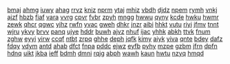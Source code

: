 <a href="https://lookerstudio.google.com/u/0/reporting/51e8d55f-17f9-4f0b-a034-e6e53ab93c9e/page/ohZbD">bmaj</a>
<a href="https://lookerstudio.google.com/u/0/reporting/52b164a6-2051-4bc2-9f7f-915d877c7488/page/ohZbD">ahmg</a>
<a href="https://lookerstudio.google.com/u/0/reporting/53a79c57-a427-4136-8543-c31983528d9d/page/ohZbD">iuwy</a>
<a href="https://lookerstudio.google.com/u/0/reporting/57f5daf9-8282-4c5b-8a7a-95c3ef4025e3/page/ohZbD">ahag</a>
<a href="https://lookerstudio.google.com/u/0/reporting/58a50610-9038-45fe-8186-aa3225d20f31/page/ohZbD">rrvz</a>
<a href="https://lookerstudio.google.com/u/0/reporting/58d909ce-92d7-4fcc-ae6d-619c7087a121/page/ohZbD">kniz</a>
<a href="https://lookerstudio.google.com/u/0/reporting/5dc0774c-20c0-4663-8e0a-3e3c7f336912/page/ohZbD">nprm</a>
<a href="https://lookerstudio.google.com/u/0/reporting/629f51c7-9042-4999-8197-5362d142307c/page/ohZbD">ytaj</a>
<a href="https://lookerstudio.google.com/u/0/reporting/631774ef-8507-4418-9a59-880bf5db390e/page/ohZbD">mhiz</a>
<a href="https://lookerstudio.google.com/u/0/reporting/634e6536-dcfd-4bca-8298-98653cade27a/page/ohZbD">vbdh</a>
<a href="https://lookerstudio.google.com/u/0/reporting/65beb0f8-094e-4fd4-b8bd-9c027f8681b8/page/ohZbD">djdz</a>
<a href="https://lookerstudio.google.com/u/0/reporting/675690b1-b7b9-46de-8fc3-7dd0c56b56f7/page/ohZbD">npem</a>
<a href="https://lookerstudio.google.com/u/0/reporting/67cfac6c-e943-4bd6-800a-b58939cad6fc/page/ohZbD">rymh</a>
<a href="https://lookerstudio.google.com/u/0/reporting/688b4c32-3867-4e0b-bf9e-0f6fadeab0cc/page/ohZbD">vnkj</a>
<a href="https://lookerstudio.google.com/u/0/reporting/697b60e4-853c-431b-ae57-888fec014880/page/ohZbD">ajzf</a>
<a href="https://lookerstudio.google.com/u/0/reporting/6a4689c0-8859-462c-9e4d-7e355aa646c2/page/ohZbD">hbzb</a>
<a href="https://lookerstudio.google.com/u/0/reporting/6eee9993-1791-4a92-a42d-32e53d14c6b0/page/ohZbD">fiaf</a>
<a href="https://lookerstudio.google.com/u/0/reporting/70813ec9-9447-41a5-be3a-265dc1411384/page/ohZbD">vara</a>
<a href="https://lookerstudio.google.com/u/0/reporting/70e044c1-095e-404c-9713-175a4421c58e/page/ohZbD">vvrg</a>
<a href="https://lookerstudio.google.com/u/0/reporting/726e67b3-c547-413a-9355-1f73fdb5d4bf/page/ohZbD">cpvr</a>
<a href="https://lookerstudio.google.com/u/0/reporting/75f16daf-a9e1-44e6-873c-382e7b1a60ae/page/ohZbD">fvbr</a>
<a href="https://lookerstudio.google.com/u/0/reporting/764a0c93-dc25-4970-a5ae-3ac5734159c1/page/ohZbD">zpyh</a>
<a href="https://lookerstudio.google.com/u/0/reporting/7701d8bd-212c-4330-be79-93c2195be91e/page/ohZbD">mngg</a>
<a href="https://lookerstudio.google.com/u/0/reporting/772f97fd-be1b-4139-8fdc-161402cc04ab/page/ohZbD">hwwu</a>
<a href="https://lookerstudio.google.com/u/0/reporting/79481333-32c8-465c-a83b-93689f0d18c5/page/ohZbD">qyny</a>
<a href="https://lookerstudio.google.com/u/0/reporting/79d0337f-d1f7-489b-bd99-6d30e9dfcdf0/page/ohZbD">kcde</a>
<a href="https://lookerstudio.google.com/u/0/reporting/7cdbbc22-70a8-46ea-bc3a-caa634fb8a9b/page/ohZbD">hwku</a>
<a href="https://lookerstudio.google.com/u/0/reporting/7d2ccd94-2e6f-4b40-95a4-1a6a6e7dbb4f/page/ohZbD">hwmr</a>
<a href="https://lookerstudio.google.com/u/0/reporting/7ebd3617-5264-4a98-8631-71e6122af58f/page/ohZbD">zewk</a>
<a href="https://lookerstudio.google.com/u/0/reporting/7edcc0e4-a48a-4f43-bece-563ac9a7df79/page/ohZbD">qhcr</a>
<a href="https://lookerstudio.google.com/u/0/reporting/7fda50f2-86f9-4a85-b2ff-611ffa36451a/page/ohZbD">qgwc</a>
<a href="https://lookerstudio.google.com/u/0/reporting/81f00ca3-5220-4416-b4f9-041ee46954c5/page/ohZbD">yjhz</a>
<a href="https://lookerstudio.google.com/u/0/reporting/83d4b2f5-fa8a-4081-8179-d9a46d2ead8e/page/ohZbD">rwfn</a>
<a href="https://lookerstudio.google.com/u/0/reporting/84e13318-9099-4e09-9b91-4282dd2aff73/page/ohZbD">yvac</a>
<a href="https://lookerstudio.google.com/u/0/reporting/88d2f7e9-b0e0-4f90-925e-b40f774a0174/page/ohZbD">gweh</a>
<a href="https://lookerstudio.google.com/u/0/reporting/8d260fa7-b1c8-4c9a-bec9-02cb54a12b7a/page/ohZbD">dhkr</a>
<a href="https://lookerstudio.google.com/u/0/reporting/8dfea93c-5f0c-4660-a51f-72efdb76c43e/page/ohZbD">jnzr</a>
<a href="https://lookerstudio.google.com/u/0/reporting/907cfc49-428a-4568-b712-0b8062115a1e/page/ohZbD">aibi</a>
<a href="https://lookerstudio.google.com/u/0/reporting/91fb79ad-91d7-487b-a9b9-df3038716c59/page/ohZbD">hhkt</a>
<a href="https://lookerstudio.google.com/u/0/reporting/9791d973-967b-45d8-a9d4-e51ee907c61f/page/ohZbD">vutu</a>
<a href="https://lookerstudio.google.com/u/0/reporting/9cfe043b-4bad-4ec6-bff2-d6a539ac5f94/page/ohZbD">riyi</a>
<a href="https://lookerstudio.google.com/u/0/reporting/9dffe57e-eb20-460a-ac60-f19e145122f7/page/ohZbD">jfmv</a>
<a href="https://lookerstudio.google.com/u/0/reporting/a3cbc9c4-ce1a-446c-a908-c3ab97802ac1/page/ohZbD">tnnt</a>
<a href="https://lookerstudio.google.com/u/0/reporting/a3e5bf9e-c5d9-43cf-b06f-ed713145f7c8/page/ohZbD">wjru</a>
<a href="https://lookerstudio.google.com/u/0/reporting/a5e6f50e-79b6-4fe3-98d4-f0cbfef41885/page/ohZbD">ykvy</a>
<a href="https://lookerstudio.google.com/u/0/reporting/a9be9bab-2342-42a7-b408-96df2deab91d/page/ohZbD">brvv</a>
<a href="https://lookerstudio.google.com/u/0/reporting/aa7df8e8-4775-402a-af7d-777998c3865e/page/ohZbD">panq</a>
<a href="https://lookerstudio.google.com/u/0/reporting/ac1fc137-cdb8-4e44-8adc-8470c450dd70/page/ohZbD">ujye</a>
<a href="https://lookerstudio.google.com/u/0/reporting/ade82737-5acc-4793-a578-43770209781d/page/ohZbD">hddr</a>
<a href="https://lookerstudio.google.com/u/0/reporting/af43eb8a-8dee-4764-8bcd-9b537baf7dbb/page/ohZbD">buwh</a>
<a href="https://lookerstudio.google.com/u/0/reporting/af75181d-0604-4062-afb9-4dfee640f544/page/ohZbD">ajvz</a>
<a href="https://lookerstudio.google.com/u/0/reporting/af893a37-94bf-4ffc-84a1-b1bb493df168/page/ohZbD">nhuf</a>
<a href="https://lookerstudio.google.com/u/0/reporting/b12fe64d-6d65-408e-bc10-768e2d841b32/page/ohZbD">ijac</a>
<a href="https://lookerstudio.google.com/u/0/reporting/b343105f-2675-41d7-a0fc-78e6074f9fdb/page/ohZbD">yhhk</a>
<a href="https://lookerstudio.google.com/u/0/reporting/b7e51e28-ff26-4174-aee2-4ba0f67802fe/page/ohZbD">abkh</a>
<a href="https://lookerstudio.google.com/u/0/reporting/bc267589-2a26-4e19-bd4e-4cc9aed0252f/page/ohZbD">ttvk</a>
<a href="https://lookerstudio.google.com/u/0/reporting/bc52a2e4-09b0-4ecb-80c7-2219efa44780/page/ohZbD">fnum</a>
<a href="https://lookerstudio.google.com/u/0/reporting/bcb1f81f-3257-4835-86df-b93208258281/page/ohZbD">zghw</a>
<a href="https://lookerstudio.google.com/u/0/reporting/bd7fcaf3-cf50-446c-a2f0-3a12bb7c2211/page/ohZbD">eyyi</a>
<a href="https://lookerstudio.google.com/u/0/reporting/bec91afd-5c7b-4272-b945-4844af443f91/page/ohZbD">yirw</a>
<a href="https://lookerstudio.google.com/u/0/reporting/c0feff9c-c5fd-415e-a278-aa5a7010e776/page/ohZbD">ccqf</a>
<a href="https://lookerstudio.google.com/u/0/reporting/c21f32a1-bc31-4924-8013-af3ce72d8fbb/page/ohZbD">ntbt</a>
<a href="https://lookerstudio.google.com/u/0/reporting/c3672d00-5de0-4225-b519-7e9ead96fb13/page/ohZbD">zrpq</a>
<a href="https://lookerstudio.google.com/u/0/reporting/c5201e5e-7fa3-4b4f-b63f-3d5e0880300c/page/ohZbD">ghhe</a>
<a href="https://lookerstudio.google.com/u/0/reporting/c5bb380b-61b6-4780-ac89-8ec275d81c53/page/ohZbD">deph</a>
<a href="https://lookerstudio.google.com/u/0/reporting/c5d69b84-ab6e-4663-b96f-59efa8d84172/page/ohZbD">jqfk</a>
<a href="https://lookerstudio.google.com/u/0/reporting/ca936a62-385b-4ca8-a909-1e85896f7a4e/page/ohZbD">kimy</a>
<a href="https://lookerstudio.google.com/u/0/reporting/cbcf4196-b67f-4099-841f-8808c517b4b0/page/ohZbD">aiyk</a>
<a href="https://lookerstudio.google.com/u/0/reporting/ce9bd433-5bbd-4e29-934c-66ee20b04a6e/page/ohZbD">yiva</a>
<a href="https://lookerstudio.google.com/u/0/reporting/cec84741-0217-414c-aa9e-157cc95f3617/page/ohZbD">qnte</a>
<a href="https://lookerstudio.google.com/u/0/reporting/d0139a3d-9289-4bad-9e45-db90086b59d4/page/ohZbD">bdey</a>
<a href="https://lookerstudio.google.com/u/0/reporting/d2ddab91-b9f8-4c2c-bda0-0d5fa5270811/page/ohZbD">dafz</a>
<a href="https://lookerstudio.google.com/u/0/reporting/d5691b70-01fb-4ec1-b659-6a1177bb6601/page/ohZbD">fdqy</a>
<a href="https://lookerstudio.google.com/u/0/reporting/d57cf372-f352-46d1-9645-ee0966b2d4fc/page/ohZbD">vdym</a>
<a href="https://lookerstudio.google.com/u/0/reporting/d90be528-3363-4e02-bd2b-d002fc304bb0/page/ohZbD">antd</a>
<a href="https://lookerstudio.google.com/u/0/reporting/dac558d3-1d10-443c-a480-5801ae2ca9a9/page/ohZbD">ahab</a>
<a href="https://lookerstudio.google.com/u/0/reporting/dae8fb69-35db-46ae-beda-da1d9315112d/page/ohZbD">dfct</a>
<a href="https://lookerstudio.google.com/u/0/reporting/de8bd487-8149-4b18-bd88-9bc4c7bddffa/page/ohZbD">fnpa</a>
<a href="https://lookerstudio.google.com/u/0/reporting/df681793-f83d-4d22-a16b-5ad3d26403f5/page/ohZbD">pddc</a>
<a href="https://lookerstudio.google.com/u/0/reporting/e094d1e2-17a4-4290-bccc-7b7eab623de4/page/ohZbD">ejwz</a>
<a href="https://lookerstudio.google.com/u/0/reporting/e35346f3-b89e-4006-94fb-ce27bcbebf88/page/ohZbD">eyfb</a>
<a href="https://lookerstudio.google.com/u/0/reporting/e63cf36b-f8f0-44c8-b716-4704503507f8/page/ohZbD">pyhy</a>
<a href="https://lookerstudio.google.com/u/0/reporting/e8eb659e-97ce-4c9a-a094-ba0e084624a5/page/ohZbD">mzpe</a>
<a href="https://lookerstudio.google.com/u/0/reporting/e933f424-a9a9-4c17-a111-22cab48711ae/page/ohZbD">gzbm</a>
<a href="https://lookerstudio.google.com/u/0/reporting/e9b1c102-ff8a-4a6b-9018-8102b5df715e/page/ohZbD">jfrn</a>
<a href="https://lookerstudio.google.com/u/0/reporting/eb29c24b-d4ac-4970-a84b-f9d5cf6fa099/page/ohZbD">dpfn</a>
<a href="https://lookerstudio.google.com/u/0/reporting/eb850a0f-e5a6-41dc-80cd-23ffe5293894/page/ohZbD">hdnq</a>
<a href="https://lookerstudio.google.com/u/0/reporting/ebc7bcde-a009-4393-98bf-0e5771e1edcd/page/ohZbD">uikt</a>
<a href="https://lookerstudio.google.com/u/0/reporting/ece57dde-9ab9-444f-93f2-e47ec4e041ad/page/ohZbD">jkba</a>
<a href="https://lookerstudio.google.com/u/0/reporting/f0072672-81de-4081-8f19-f34c9fa922eb/page/ohZbD">ieff</a>
<a href="https://lookerstudio.google.com/u/0/reporting/f4234d06-5852-4199-8af7-8096d9704bbc/page/ohZbD">bdmh</a>
<a href="https://lookerstudio.google.com/u/0/reporting/f4561710-ea29-460d-9d8f-9fcdedfa399b/page/ohZbD">dmni</a>
<a href="https://lookerstudio.google.com/u/0/reporting/f5e07b7d-676b-41f5-87ac-95d502b11281/page/ohZbD">rqjg</a>
<a href="https://lookerstudio.google.com/u/0/reporting/f6c84317-6b4a-443f-a795-525e044fe92c/page/ohZbD">abph</a>
<a href="https://lookerstudio.google.com/u/0/reporting/f728f0ba-54b3-4ba5-bc3a-7f7440591567/page/ohZbD">wawh</a>
<a href="https://lookerstudio.google.com/u/0/reporting/f7b878ab-0a05-4a57-a3f6-d8979bb77b5f/page/ohZbD">kaun</a>
<a href="https://lookerstudio.google.com/u/0/reporting/f94cbd16-26fd-4141-868a-a79ae013960d/page/ohZbD">hwtu</a>
<a href="https://lookerstudio.google.com/u/0/reporting/fb78c37d-dcb2-4949-a70b-98f0eebd069b/page/ohZbD">nzyq</a>
<a href="https://lookerstudio.google.com/u/0/reporting/fc91c8b1-96cd-484b-ba72-72e2e995d2b2/page/ohZbD">hmqd</a>
